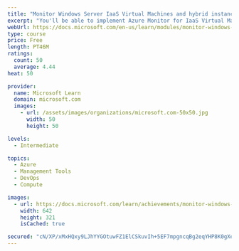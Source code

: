 ```yaml
---
title: "Monitor Windows Server IaaS Virtual Machines and hybrid instances"
excerpt: "You'll be able to implement Azure Monitor for IaaS Virtual Machines in Azure, implement Azure Monitor in on-premises environments, and use dependency maps."
webUrl: https://docs.microsoft.com/en-us/learn/modules/monitor-windows-server-iaas-virtual-machines-hybrid-instances/
type: course
price: Free
length: PT46M
ratings:
  count: 50
  average: 4.44
heat: 50

provider:
  name: Microsoft Learn
  domain: microsoft.com
  images:
    - url: /assets/images/organizations/microsoft.com-50x50.jpg
      width: 50
      height: 50

levels:
  - Intermediate

topics:
  - Azure
  - Management Tools
  - DevOps
  - Compute

images:
  - url: https://docs.microsoft.com/learn/achievements/monitor-windows-server-iaas-vms-and-hybrid-instances-social.png
    width: 642
    height: 321
    isCached: true

secured: "cN/XP/xMxHQxy9LJhYYGOtuwFZ1ElCSkuvIh+5EF7mpgncqBg2eqYHP8K0gXee6EUWirQSwRFDTF1NicOIIkdNYpVSElaG4NYHNJSBhLTo+NJHlr3ftSDlpDOtWcg5MRGbMpOL7DZZ8SH9r5jNkubEjw4uXuqdfcFI95AZzZyE+pFLiXL/vY5UNm6+ctg91AoJR0dByBbe70UhgmYtAGufBUpunuogawPnN4p2KLmLRNxGj+yUOn8jvQZopMRHdXZiJTvzq0hxneAEjairWGKtzt1B8WMHSTAS4GZ6Nbi3QjwfL3kavMmeBBOWDbzF8N6QUL+o2ILpeSHBTEOzPiMzCsxuQAc8na3qp49+EGWbGGkqxamVrqvRBqVYLrRgO2aQyia86LJdItQ8EKlPKEwn3UOazIXdYMWR6pQVRsYBM=;e/WsjThmkI78lw/2nIi01g=="
---
```


